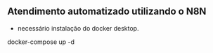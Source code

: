 ## Atendimento automatizado utilizando o N8N ##

* necessário instalação do docker desktop.

docker-compose up -d
